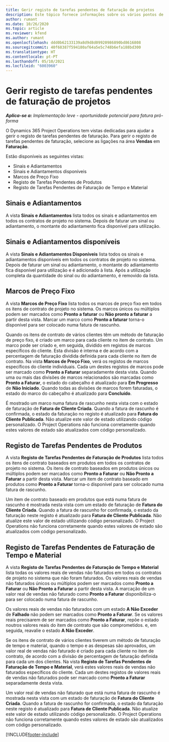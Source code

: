 ```yaml
---
title: Gerir registo de tarefas pendentes de faturação de projetos
description: Este tópico fornece informações sobre os vários pontos de vista disponíveis para utilizar na gestão do atraso de faturação em projetos.
author: rumant
ms.date: 10/26/2020
ms.topic: article
ms.reviewer: kfend
ms.author: rumant
ms.openlocfilehash: ddd0b62133139a8d9d8d09920986890bd8616808
ms.sourcegitcommit: 40f68387f594180af64a5e5c748b6efa188bd300
ms.translationtype: HT
ms.contentlocale: pt-PT
ms.lasthandoff: 05/10/2021
ms.locfileid: "6003960"
---
```

# <a name="manage-project-billing-backlog"></a>Gerir registo de tarefas pendentes de faturação de projetos 

_**Aplica-se a:** Implementação leve - oportunidade potencial para fatura pró-forma_

O Dynamics 365 Project Operations tem vistas dedicadas para ajudar a gerir o registo de tarefas pendentes de faturação. Para gerir o registo de tarefas pendentes de faturação, selecione as ligações na área **Vendas** em **Faturação**. 

Estão disponíveis as seguintes vistas:

- Sinais e Adiantamentos
- Sinais e Adiantamentos disponíveis
- Marcos de Preço Fixo
- Registo de Tarefas Pendentes de Produtos
- Registo de Tarefas Pendentes de Faturação de Tempo e Material

## <a name="retainers-and-advances"></a>Sinais e Adiantamentos

A vista **Sinais e Adiantamentos** lista todos os sinais e adiantamentos em todos os contratos de projeto no sistema. Depois de faturar um sinal ou adiantamento, o montante do adiantamento fica disponível para utilização.

## <a name="available-retainers-and-advances"></a>Sinais e Adiantamentos disponíveis

A vista **Sinais e Adiantamentos Disponíveis** lista todos os sinais e adiantamentos disponíveis em todos os contratos de projeto no sistema. Depois de faturar um sinal ou adiantamento, o montante do adiantamento fica disponível para utilização e é adicionado à lista. Após a utilização completa da quantidade do sinal ou do adiantamento, é removido da lista.

## <a name="fixed-price-milestones"></a>Marcos de Preço Fixo

A vista **Marcos de Preço Fixo** lista todos os marcos de preço fixo em todos os itens de contrato de projeto no sistema. Os marcos únicos ou múltiplos podem ser marcados como **Pronto a faturar** ou **Não pronto a faturar** a partir desta vista. Marcar um marco como **Pronto a faturar** torna-o disponível para ser colocado numa fatura de rascunho.

Quando os itens de contrato de vários clientes têm um método de faturação de preço fixo, é criado um marco para cada cliente no item de contrato. Um marco pode ser criado e, em seguida, dividido em registos de marcos específicos do cliente. Esta divisão é interna e de acordo com a percentagem de faturação dividida definida para cada cliente no item de contrato. Na vista **Marcos de Preço Fixo**, verá os registos de marcos específicos do cliente individuais. Cada um destes registos de marcos pode ser marcado como **Pronto a Faturar** separadamente desta vista. Quando uma ou mais das divisões de marcos relacionados são marcadas como **Pronto a Faturar**, o estado do cabeçalho é atualizado para **Em Progresso** de **Não Iniciado**. Quando todas as divisões de marcos forem faturadas, o estado do marco do cabeçalho é atualizado para **Concluído**.

É mostrado um marco numa fatura de rascunho nesta vista com o estado de faturação de **Fatura de Cliente Criada**. Quando a fatura de rascunho é confirmada, o estado da faturação no registo é atualizado para **Fatura do Cliente Publicada**. Não atualize este valor de estado utilizando código personalizado. O Project Operations não funciona corretamente quando estes valores de estado são atualizados com código personalizado.

## <a name="product-billing-backlog"></a>Registo de Tarefas Pendentes de Produtos

A vista **Registo de Tarefas Pendentes de Faturação de Produtos** lista todos os itens de contrato baseados em produtos em todos os contratos de projeto no sistema. Os itens de contrato baseados em produtos únicos ou múltiplos podem ser marcados como **Pronto a Faturar** ou **Não Pronto a Faturar** a partir desta vista. Marcar um item de contrato baseado em produtos como **Pronto a Faturar** torna-o disponível para ser colocado numa fatura de rascunho.

Um item de contrato baseado em produtos que está numa fatura de rascunho é mostrada nesta vista com um estado de faturação de **Fatura do Cliente Criada**. Quando a fatura de rascunho for confirmada, o estado da faturação neste registo é atualizado para **Fatura de Cliente Publicada**. Não atualize este valor de estado utilizando código personalizado. O Project Operations não funciona corretamente quando estes valores de estado são atualizados com código personalizado.

## <a name="time-and-material-billing-backlog"></a>Registo de Tarefas Pendentes de Faturação de Tempo e Material

A vista **Registo de Tarefas Pendentes de Faturação de Tempo e Material** lista todas os valores reais de vendas não faturados em todos os contratos de projeto no sistema que não foram faturados. Os valores reais de vendas não faturados únicos ou múltiplos podem ser marcados como **Pronto a Faturar** ou **Não Pronto a Faturar** a partir desta vista. A marcação de um valor real de vendas não faturado como **Pronto a Faturar** disponibiliza-o para ser colocado numa fatura de rascunho.

Os valores reais de vendas não faturados com um estado **A Não Exceder** de **Falhado** não podem ser marcados como **Pronto a Faturar**. Se os valores reais precisarem de ser marcados como **Pronto a Faturar**, repõe o estado noutros valores reais do item de contrato que são comprometidos. e, em seguida, reavalie o estado **A Não Exceder**.

Se os itens de contrato de vários clientes tiverem um método de faturação de tempo e material, quando o tempo e as despesas são aprovados, um valor real de vendas não faturado é criado para cada cliente no item de contrato, de acordo com a divisão de percentagem de faturação definida para cada um dos clientes. Na vista **Registo de Tarefas Pendentes de Faturação de Tempo e Material**, verá estes valores reais de vendas não faturados específicos do cliente. Cada um destes registos de valores reais de vendas não faturados pode ser marcado como **Pronto a Faturar** separadamente desta vista.

Um valor real de vendas não faturado que está numa fatura de rascunho é mostrada nesta vista com um estado de faturação de **Fatura do Cliente Criada**. Quando a fatura de rascunho for confirmada, o estado da faturação neste registo é atualizado para **Fatura de Cliente Publicada**. Não atualize este valor de estado utilizando código personalizado. O Project Operations não funciona corretamente quando estes valores de estado são atualizados com código personalizado.


[!INCLUDE[footer-include](../../includes/footer-banner.md)]
